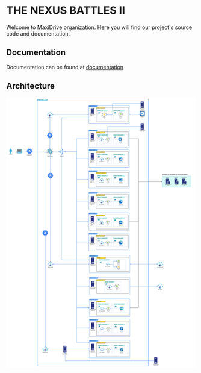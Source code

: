 # THE NEXUS BATTLES II
Welcome to MaxiDrive organization. Here you will find our project's source code and documentation.

## Documentation
Documentation can be found at [documentation](https://github.com/Proyecto-Integrador-II-Nexus-Battles/Docs.git)

## Architecture
![Arquitectura_Proyecto](https://github.com/Proyecto-Integrador-II-Nexus-Battles/Docs/blob/main/Assets/Architecture/Diagrama_Infraestructura_PI2%20.png)